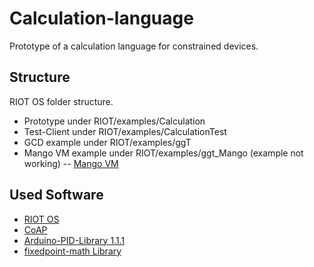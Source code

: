 # Calculation-language
Prototype of a calculation language for constrained devices.

## Structure
RIOT OS folder structure.
- Prototype under RIOT/examples/Calculation
- Test-Client under RIOT/examples/CalculationTest
- GCD example under RIOT/examples/ggT
- Mango VM example under RIOT/examples/ggt_Mango (example not working)
-- [Mango VM](https://github.com/ektrah/mango)

## Used Software
* [RIOT OS](http://riot-os.org/)
* [CoAP](http://coap.technology/)
* [Arduino-PID-Library 1.1.1](https://github.com/br3ttb/Arduino-PID-Library/tree/v1.1.1)
* [fixedpoint-math Library](https://github.com/manuelbua/fixedpoint-math)
